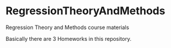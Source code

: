 # RegressionTheoryAndMethods
Regression Theory and Methods course materials

Basically there are 3 Homeworks in this repository.
